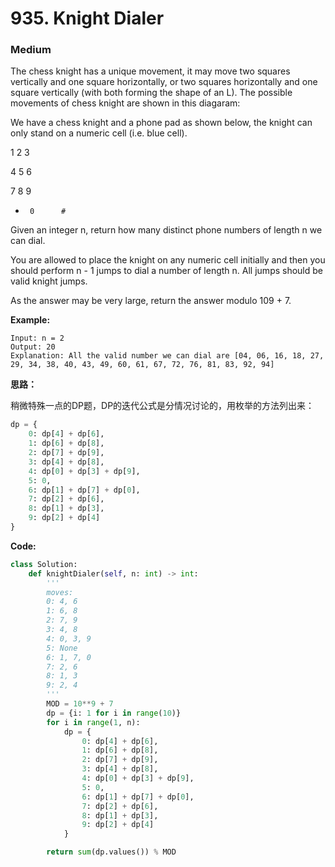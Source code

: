 # 935. Knight Dialer
### Medium

The chess knight has a unique movement, it may move two squares vertically and one square horizontally, or two squares horizontally and one square vertically (with both forming the shape of an L). The possible movements of chess knight are shown in this diagaram:

We have a chess knight and a phone pad as shown below, the knight can only stand on a numeric cell (i.e. blue cell).

1      2      3

4      5      6

7      8      9

*      0      #


Given an integer n, return how many distinct phone numbers of length n we can dial.

You are allowed to place the knight on any numeric cell initially and then you should perform n - 1 jumps to dial a number of length n. All jumps should be valid knight jumps.

As the answer may be very large, return the answer modulo 109 + 7.

**Example:**

```
Input: n = 2
Output: 20
Explanation: All the valid number we can dial are [04, 06, 16, 18, 27, 29, 34, 38, 40, 43, 49, 60, 61, 67, 72, 76, 81, 83, 92, 94]
```

**思路：**

稍微特殊一点的DP题，DP的迭代公式是分情况讨论的，用枚举的方法列出来：
```python
dp = {
    0: dp[4] + dp[6],
    1: dp[6] + dp[8],
    2: dp[7] + dp[9],
    3: dp[4] + dp[8],
    4: dp[0] + dp[3] + dp[9],
    5: 0,
    6: dp[1] + dp[7] + dp[0],
    7: dp[2] + dp[6],
    8: dp[1] + dp[3],
    9: dp[2] + dp[4]
}
```


**Code:**
```python
class Solution:
    def knightDialer(self, n: int) -> int:
        '''
        moves:
        0: 4, 6
        1: 6, 8
        2: 7, 9
        3: 4, 8
        4: 0, 3, 9
        5: None
        6: 1, 7, 0
        7: 2, 6
        8: 1, 3
        9: 2, 4
        '''
        MOD = 10**9 + 7
        dp = {i: 1 for i in range(10)}
        for i in range(1, n):
            dp = {
                0: dp[4] + dp[6],
                1: dp[6] + dp[8],
                2: dp[7] + dp[9],
                3: dp[4] + dp[8],
                4: dp[0] + dp[3] + dp[9],
                5: 0,
                6: dp[1] + dp[7] + dp[0],
                7: dp[2] + dp[6],
                8: dp[1] + dp[3],
                9: dp[2] + dp[4]
            }

        return sum(dp.values()) % MOD
```
